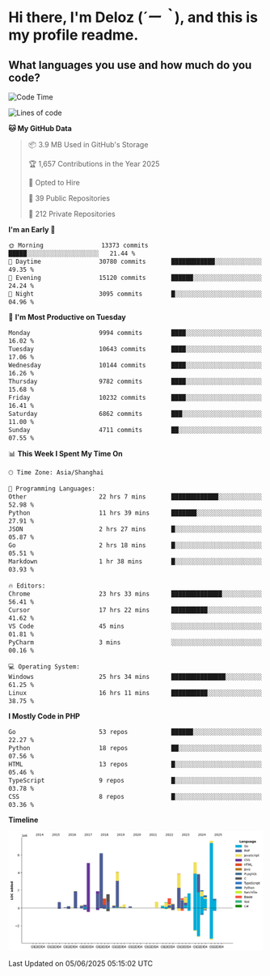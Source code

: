 # **Hi there, I'm Deloz (*´ー｀*), and this is my profile readme.**

## **What languages you use and how much do you code?**

<!--START_SECTION:waka-->
![Code Time](http://img.shields.io/badge/Code%20Time-6%2C547%20hrs%2012%20mins-blue)

![Lines of code](https://img.shields.io/badge/From%20Hello%20World%20I%27ve%20Written-56.5%20million%20lines%20of%20code-blue)

**🐱 My GitHub Data** 

> 📦 3.9 MB Used in GitHub's Storage 
 > 
> 🏆 1,657 Contributions in the Year 2025
 > 
> 💼 Opted to Hire
 > 
> 📜 39 Public Repositories 
 > 
> 🔑 212 Private Repositories 
 > 
**I'm an Early 🐤** 

```text
🌞 Morning                13373 commits       █████░░░░░░░░░░░░░░░░░░░░   21.44 % 
🌆 Daytime                30780 commits       ████████████░░░░░░░░░░░░░   49.35 % 
🌃 Evening                15120 commits       ██████░░░░░░░░░░░░░░░░░░░   24.24 % 
🌙 Night                  3095 commits        █░░░░░░░░░░░░░░░░░░░░░░░░   04.96 % 
```
📅 **I'm Most Productive on Tuesday** 

```text
Monday                   9994 commits        ████░░░░░░░░░░░░░░░░░░░░░   16.02 % 
Tuesday                  10643 commits       ████░░░░░░░░░░░░░░░░░░░░░   17.06 % 
Wednesday                10144 commits       ████░░░░░░░░░░░░░░░░░░░░░   16.26 % 
Thursday                 9782 commits        ████░░░░░░░░░░░░░░░░░░░░░   15.68 % 
Friday                   10232 commits       ████░░░░░░░░░░░░░░░░░░░░░   16.41 % 
Saturday                 6862 commits        ███░░░░░░░░░░░░░░░░░░░░░░   11.00 % 
Sunday                   4711 commits        ██░░░░░░░░░░░░░░░░░░░░░░░   07.55 % 
```


📊 **This Week I Spent My Time On** 

```text
🕑︎ Time Zone: Asia/Shanghai

💬 Programming Languages: 
Other                    22 hrs 7 mins       █████████████░░░░░░░░░░░░   52.98 % 
Python                   11 hrs 39 mins      ███████░░░░░░░░░░░░░░░░░░   27.91 % 
JSON                     2 hrs 27 mins       █░░░░░░░░░░░░░░░░░░░░░░░░   05.87 % 
Go                       2 hrs 18 mins       █░░░░░░░░░░░░░░░░░░░░░░░░   05.51 % 
Markdown                 1 hr 38 mins        █░░░░░░░░░░░░░░░░░░░░░░░░   03.93 % 

🔥 Editors: 
Chrome                   23 hrs 33 mins      ██████████████░░░░░░░░░░░   56.41 % 
Cursor                   17 hrs 22 mins      ██████████░░░░░░░░░░░░░░░   41.62 % 
VS Code                  45 mins             ░░░░░░░░░░░░░░░░░░░░░░░░░   01.81 % 
PyCharm                  3 mins              ░░░░░░░░░░░░░░░░░░░░░░░░░   00.16 % 

💻 Operating System: 
Windows                  25 hrs 34 mins      ███████████████░░░░░░░░░░   61.25 % 
Linux                    16 hrs 11 mins      ██████████░░░░░░░░░░░░░░░   38.75 % 
```

**I Mostly Code in PHP** 

```text
Go                       53 repos            ██████░░░░░░░░░░░░░░░░░░░   22.27 % 
Python                   18 repos            ██░░░░░░░░░░░░░░░░░░░░░░░   07.56 % 
HTML                     13 repos            █░░░░░░░░░░░░░░░░░░░░░░░░   05.46 % 
TypeScript               9 repos             █░░░░░░░░░░░░░░░░░░░░░░░░   03.78 % 
CSS                      8 repos             █░░░░░░░░░░░░░░░░░░░░░░░░   03.36 % 
```



**Timeline**

![Lines of Code chart](https://raw.githubusercontent.com/deloz/deloz/main/assets/bar_graph.png)


 Last Updated on 05/06/2025 05:15:02 UTC
<!--END_SECTION:waka-->

